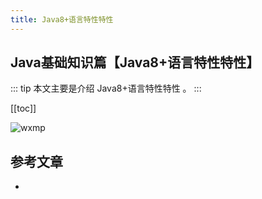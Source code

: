 ```yaml
---
title: Java8+语言特性特性
---
```


## Java基础知识篇【Java8+语言特性特性】

::: tip
本文主要是介绍 Java8+语言特性特性 。
:::

[[toc]]

<img class= "zoom-custom-imgs" :src="$withBase('/assets/img/java/intro/install_1.png')" alt="wxmp">



## 参考文章
* 